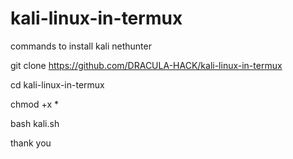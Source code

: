 # kali-linux-in-termux


commands to install kali nethunter


git clone https://github.com/DRACULA-HACK/kali-linux-in-termux


cd kali-linux-in-termux



chmod +x *


bash kali.sh



thank you
